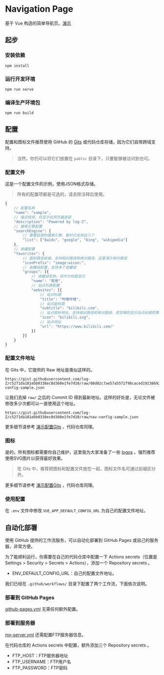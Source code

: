 # Navigation Page

基于 Vue 构造的简单导航页。[演示](https://log-z.github.io/nav)

## 起步

### 安装依赖
```
npm install
```

### 运行开发环境
```
npm run serve
```

### 编译生产环境包
```
npm run build
```

## 配置
配置和图标文件推荐使用 GitHub 的 [Gits](https://gist.github.com/) 或代码仓库存储，因为它们自带跨域支持。
> 当然，你仍可以将它们放置在 `public` 目录下，只要能够被访问到也可。

### 配置文件
这是一个配置文件的示例，使用JSON格式存储。
> 所有的配置项都是可选的，请去除注释后使用。
```javascript
{
    // 配置名称
    "name": "sample",
    // 描述信息，将显示在网页最底部
    "description": "Powered by log-Z",
    // 搜索引擎配置
    "searchEngine": {
        // 需要启用的搜索引擎，暂时只支持这几个
        "list": ["baidu", "google", "bing", "wikipedia"]
    },
    // 收藏配置
    "favorites": {
        // 图标路径前缀，支持相对路径和绝对路径，这里演示相对路径
        "iconPrefix": "image:wicon:",
        // 收藏组配置，支持多个收藏组
        "groups": [{
            // 收藏组名称，将作为标题显示
            "name": "常用",
            // 站点列表配置
            "websites": [{
                // 站点标题
                "title": "哔哩哔哩",
                // 站点副标题
                "subtitle": "bilibili.com",
                // 站点图标地址，支持相对路径和绝对路径，若忽略则显示站点标题的第一个字
                "icon": "bilibili.svg",
                // 站点地址
                "url": "https://www.bilibili.com/"
            }]
        }]
    }
}
```

### 配置文件地址
在 Gits 中，它提供的 Raw 地址是类似这样的。
```
https://gist.githubusercontent.com/log-Z/c5271da181ebb0338ec8d360e1fe7d10/raw/08d82c7ae57a5572f98caced192366920788c8e0/nav-config-sample.json
```

让我们去掉 `raw/` 之后的 Commit ID 得到最新地址。这样的好处是，无论文件被修改多少次都可以一直使用这个地址。
```
https://gist.githubusercontent.com/log-Z/c5271da181ebb0338ec8d360e1fe7d10/raw/nav-config-sample.json
```

更多细节请参考 [演示配置Gits](https://gist.github.com/log-Z/c5271da181ebb0338ec8d360e1fe7d10) ，代码仓库同理。

### 图标
是的，所有图标都需要你自己维护，这里我为大家准备了一些 [logos](https://github.com/log-Z/logos) 。强烈推荐使用SVG图片以获得最好效果。

> 在 Gits 中，推荐把图标和配置文件放在一起，图标文件名可通过前缀区分开。

更多细节请参考 [演示配置Gits](https://gist.github.com/log-Z/c5271da181ebb0338ec8d360e1fe7d10) ，代码仓库同理。

### 使用配置
在 `.env` 文件中修改 `VUE_APP_DEFAULT_CONFIG_URL` 为自己的配置文件地址。


## 自动化部署
使用 GitHub 提供的工作流服务，可以自动化部署到 GitHub Pages 或自己的服务器，非常方便。

为了能顺利运行，你需要在自己的代码仓库中配置一下 Actions secrets（位置是 Settings > Security > Secrets > Actions），添加一个 Repository secrets 。
- ENV_DEFAULT_CONFIG_URL：自己的配置文件地址。

我们已经在 `.github/workflows/` 目录下配置了两个工作流，下面依次说明。

### 部署到 GitHub Pages
[github-pages.yml](.github/workflows/github-pages.yml) 无需任何额外配置。

### 部署到服务器
[my-server.yml](.github/workflows/my-server.yml) 还需配置FTP服务器信息。

在代码仓库的 Actions secrets 中配置，额外添加三个 Repository secrets 。
- FTP_HOST：FTP服务器地址
- FTP_USERNAME：FTP用户名
- FTP_PASSWORD：FTP密码

